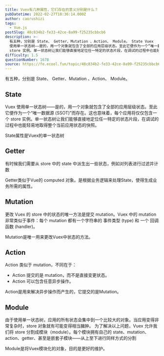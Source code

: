 ```yaml
---
title: Vuex有几种属性，它们存在的意义分别是什么？
pubDatetime: 2022-02-27T18:36:14.000Z
author: caorushizi
tags:
  - Vue.js
postSlug: 48c834b2-fe33-42ce-8a99-f25235cbbcb6
description: >-
  有五种，分别是 State、 Getter、Mutation 、Action、 Module。 State Vuex
  使用单一状态树——是的，用一个对象就包含了全部的应用层级状态。至此它便作为一个“唯一数据源 (SSOT)”而存在。这也意味着，每个应用将仅仅包含一个
  store 实例。单一状态树让我们能够直接地定位任一特定的状态片段，在调试的过程中也能轻易地取得整个当前应用状态的快照。 State
difficulty: 1.5
questionNumber: 1678
source: https://fe.ecool.fun/topic/48c834b2-fe33-42ce-8a99-f25235cbbcb6
---
```


有五种，分别是 State、 Getter、Mutation 、Action、 Module。

## State

Vuex 使用单一状态树——是的，用一个对象就包含了全部的应用层级状态。至此它便作为一个“唯一数据源 (SSOT)”而存在。这也意味着，每个应用将仅仅包含一个 store 实例。单一状态树让我们能够直接地定位任一特定的状态片段，在调试的过程中也能轻易地取得整个当前应用状态的快照。

State属性是Vuex的单一状态树

## Getter

有时候我们需要从 store 中的 state 中派生出一些状态，例如对列表进行过滤并计数

Getter类似于Vue的 computed 对象。是根据业务逻辑来处理State，使得生成业务所需的属性。

## Mutation

更改 Vuex 的 store 中的状态的唯一方法是提交 mutation。Vuex 中的 mutation 非常类似于事件：每个 mutation 都有一个字符串的 事件类型 (type) 和 一个 回调函数 (handler)。

Mutation是唯一用来更改Vuex中状态的方法。

## Action

Action 类似于 mutation，不同在于：

* Action 提交的是 mutation，而不是直接变更状态。
* Action 可以包含任意异步操作。

Action是用来解决异步操作而产生的，它提交的是Mutation。

## Module

由于使用单一状态树，应用的所有状态会集中到一个比较大的对象。当应用变得非常复杂时，store 对象就有可能变得相当臃肿。
为了解决以上问题，Vuex 允许我们将 store 分割成模块（module）。每个模块拥有自己的 state、mutation、action、getter、甚至是嵌套子模块——从上至下进行同样方式的分割

Module是将Vuex模块化的对象，目的是更好的维护。
